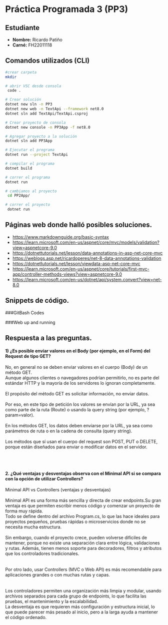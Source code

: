 # Práctica Programada 3 (PP3)

## Estudiante

- **Nombre:** Ricardo Patiño
- **Carné:** FH22011118

## Comandos utilizados (CLI)

```bash
#crear carpeta
mkdir

# abrir VSC desde consola
 code .

# Crear solución
dotnet new sln -n PP3
dotnet new web -n TextApi --framework net8.0
dotnet sln add TextApi/TextApi.csproj

# Crear proyecto de consola
dotnet new console -n PP3App -f net8.0

# Agregar proyecto a la solución
dotnet sln add PP3App

# Ejecutar el programa
dotnet run --project TextApi

# compilar el programa
dotnet build

# correr el programa
dotnet run

# cambiamos al proyecto
 cd PP2App/

# correr el proyecto
 dotnet run

```

## Páginas web donde halló posibles soluciones.

- https://www.markdownguide.org/basic-syntax
- https://learn.microsoft.com/en-us/aspnet/core/mvc/models/validation?view=aspnetcore-9.0
- https://dotnettutorials.net/lesson/data-annotations-in-asp-net-core-mvc
- https://weblogs.asp.net/ricardoperes/net-8-data-annotations-validation
- https://dotnettutorials.net/lesson/viewdata-asp-net-core-mvc
- https://learn.microsoft.com/en-us/aspnet/core/tutorials/first-mvc-app/controller-methods-views?view=aspnetcore-9.0
- https://learn.microsoft.com/en-us/dotnet/api/system.convert?view=net-8.0

## Snippets de código.

###GitBash Codes


###Web up and running






## Respuesta a las preguntas.

#### 1) ¿Es posible enviar valores en el Body (por ejemplo, en el Form) del Request de tipo GET?
<p>
No, en general no se deben enviar valores en el cuerpo (Body) de un método GET.<br>
Aunque algunos clientes o navegadores podrían permitirlo, no es parte del estándar HTTP y la mayoría de los servidores lo ignoran completamente.
<br></br>
El propósito del método GET es solicitar información, no enviar datos.<br></br>
Por eso, en este tipo de petición los valores se envían por la URL, ya sea como parte de la ruta (Route) o usando la query string (por ejemplo, ?param=valor).<br></br>
En los métodos GET, los datos deben enviarse por la URL, ya sea como parámetros de ruta o en la cadena de consulta (query string).<br>
<br>
Los métodos que sí usan el cuerpo del request son POST, PUT o DELETE, porque están diseñados para enviar o modificar datos en el servidor.
</p>

</br>
</br>

#### 2. ¿Qué ventajas y desventajas observa con el Minimal API si se compara con la opción de utilizar Controllers?

<p>

Minimal API vs Controllers (ventajas y desventajas)
</br></br>
Minimal API es una forma más sencilla y directa de crear endpoints.Su gran ventaja es que permiten escribir menos código y comenzar un proyecto de forma muy rápida.</br>
Todo se define dentro del archivo Program.cs, lo que las hace ideales para proyectos pequeños, pruebas rápidas o microservicios donde no se necesita mucha estructura.</br></br>
Sin embargo, cuando el proyecto crece, pueden volverse difíciles de mantener, porque no existe una separación clara entre lógica, validaciones y rutas. Además, tienen menos soporte para decoradores, filtros y atributos que los controladores tradicionales.</br></br></br>
Por otro lado, usar Controllers (MVC o Web API) es más recomendable para aplicaciones grandes o con muchas rutas y capas.
</br></br></br>
Los controladores permiten una organización más limpia y modular, usando archivos separados para cada grupo de endpoints, lo que facilita las pruebas, el mantenimiento y la escalabilidad.</br>
La desventaja es que requieren más configuración y estructura inicial, lo que puede parecer más pesado al inicio, pero a la larga ayuda a mantener el código ordenado.
</p>
